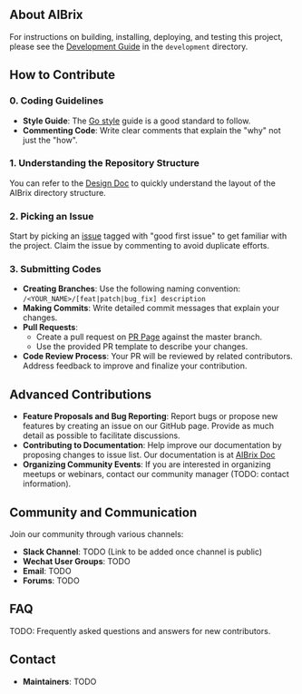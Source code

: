 ## About AIBrix

For instructions on building, installing, deploying, and testing this project, 
please see the [Development Guide](development/README.md) in the `development` directory.

## How to Contribute

### 0. Coding Guidelines

- **Style Guide**: The [Go style](https://google.github.io/styleguide/go/) guide is a good standard to follow.
- **Commenting Code**: Write clear comments that explain the "why" not just the "how".

### 1. Understanding the Repository Structure

You can refer to the [Design Doc](https://github.com/vllm-project/aibrix/tree/main/development/tutorials) to quickly understand the layout of the AIBrix directory structure.

### 2. Picking an Issue

Start by picking an [issue](https://github.com/vllm-project/aibrix/issues) tagged with "good first issue" to get familiar with the project. Claim the issue by commenting to avoid duplicate efforts.

### 3. Submitting Codes

- **Creating Branches**: Use the following naming convention: `/<YOUR_NAME>/[feat|patch|bug_fix] description`
- **Making Commits**: Write detailed commit messages that explain your changes.
- **Pull Requests**:
  - Create a pull request on [PR Page](https://github.com/vllm-project/aibrix/pulls) against the master branch.
  - Use the provided PR template to describe your changes.
- **Code Review Process**: Your PR will be reviewed by related contributors. Address feedback to improve and finalize your contribution.

## Advanced Contributions

- **Feature Proposals and Bug Reporting**: Report bugs or propose new features by creating an issue on our GitHub page. Provide as much detail as possible to facilitate discussions.
- **Contributing to Documentation**: Help improve our documentation by proposing changes to issue list. Our documentation is at [AIBrix Doc](https://github.com/vllm-project/aibrix/tree/main/development/tutorials)
- **Organizing Community Events**: If you are interested in organizing meetups or webinars, contact our community manager (TODO: contact information).

## Community and Communication

Join our community through various channels:

- **Slack Channel**: TODO (Link to be added once channel is public)
- **Wechat User Groups**: TODO
- **Email**: TODO
- **Forums**: TODO

## FAQ

TODO: Frequently asked questions and answers for new contributors.

## Contact

- **Maintainers**: TODO
